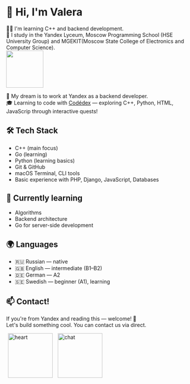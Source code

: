 # 👋 Hi, I'm Valera

👨‍💻 I'm learning C++ and backend development.  
🧠 I study in the Yandex Lyceum, Moscow Programming School (HSE University Group) and MGEKIT(Moscow State College of Electronics and Computer Science).  
<img src="https://www.codedex.io/images/character_gifs/ea3ChSv.gif" width="100" style="vertical-align: middle;" />

💼 My dream is to work at Yandex as a backend developer.  
🎓 Learning to code with [Codédex](https://www.codedex.io) — exploring C++, Python, HTML, JavaScrip through interactive quests!
## 🛠️ Tech Stack
- C++ (main focus)
- Go (learning)
- Python (learning basics)
- Git & GitHub
- macOS Terminal, CLI tools
- Basic experience with PHP, Django, JavaScript, Databases
  
## 🌱 Currently learning

- Algorithms
- Backend architecture
- Go for server-side development

## 🌍 Languages  
- 🇷🇺 Russian — native  
- 🇬🇧 English — intermediate (B1–B2)  
- 🇩🇪 German — A2  
- 🇸🇪 Swedish — beginner (A1), learning
  
## 📫 Contact!


If you're from Yandex and reading this — welcome! 🙌  
Let's build something cool. You can contact us via direct.

  <img width="120" height="120" alt="heart" src="https://github.com/user-attachments/assets/481348bc-5324-431f-b60f-f8f1fc18c44b" style="vertical-align: middle; margin: 0 5px;"/>
  <img width="120" height="120" alt="chat" src="https://github.com/user-attachments/assets/cc680a6a-33a7-4ef9-b982-3d50bbba0fb8" style="vertical-align: middle; margin: 0 5px;"/>
 
